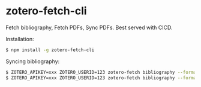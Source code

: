 # zotero-fetch-cli

Fetch bibliography, Fetch PDFs, Sync PDFs. Best served with CICD.

Installation:

```bash
$ npm install -g zotero-fetch-cli
```

Syncing bibliography:

```bash
$ ZOTERO_APIKEY=xxx ZOTERO_USERID=123 zotero-fetch bibliography --format=json bibliography.json
$ ZOTERO_APIKEY=xxx ZOTERO_USERID=123 zotero-fetch bibliography --format=bibtex bibliography.bib
```
